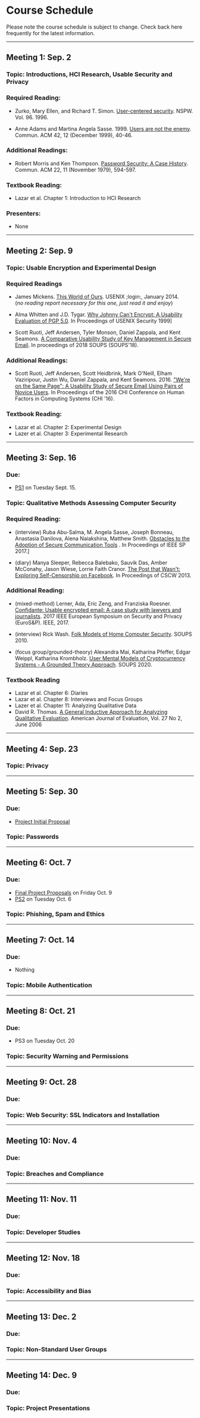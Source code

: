 # Course Schedule

Please note the course schedule is subject to change. Check back here frequently
for the latest information.

--------------------------------------------------------

## Meeting 1: Sep. 2

### Topic: Introductions, HCI Research, Usable Security and Privacy

### Required Reading:
* Zurko, Mary Ellen, and Richard T. Simon. [User-centered security](http://citeseerx.ist.psu.edu/viewdoc/download?doi=10.1.1.136.7754&rep=rep1&type=pdf). NSPW. Vol. 96. 1996.

* Anne Adams and Martina Angela Sasse. 1999. [Users are not the enemy](http://discovery.ucl.ac.uk/20247/2/CACM%20FINAL.pdf). Commun. ACM 42, 12 (December 1999), 40-46.

### Additional Readings:

* Robert Morris and Ken Thompson. [Password Security: A Case History](http://citeseerx.ist.psu.edu/viewdoc/download?doi=10.1.1.128.1635&rep=rep1&type=pdf). Commun. ACM 22, 11 (November 1979), 594-597.


### Textbook Reading:

* Lazar et al. Chapter 1: Introduction to HCI Research

### Presenters:

* None

--------------------------------------------------------
## Meeting 2: Sep. 9

### Topic: Usable Encryption and Experimental Design

### Required Readings

* James Mickens. [This World of Ours](http://scholar.harvard.edu/files/mickens/files/thisworldofours.pdf). USENIX ;login:, January 2014. <br> (*no reading report necessary for this one, just read it and enjoy*)

* Alma Whitten and J.D. Tygar. [Why Johnny Can't Encrypt: A Usability Evaluation of PGP 5.0](http://citeseerx.ist.psu.edu/viewdoc/summary?doi=10.1.1.40.9279). In Proceedings of USENIX Security 1999]

* Scott Ruoti,  Jeff Andersen, Tyler Monson, Daniel Zappala, and Kent Seamons. [A Comparative Usability Study of Key Management in Secure Email](https://www.usenix.org/conference/soups2018/presentation/ruoti). In proceedings of 2018 SOUPS (SOUPS'18). 

### Additional Readings:

* Scott Ruoti, Jeff Andersen, Scott Heidbrink, Mark O'Neill, Elham Vaziripour, Justin Wu, Daniel Zappala, and Kent Seamons. 2016. ["We're on the Same Page": A Usability Study of Secure Email Using Pairs of Novice Users](https://isrl.byu.edu/pubs/chi2016.pdf). In Proceedings of the 2016 CHI Conference on Human Factors in Computing Systems (CHI '16).


### Textbook Reading:

* Lazar et al. Chapter 2: Experimental Design
* Lazer et al. Chapter 3: Experimental Research

--------------------------------------------------------
## Meeting 3: Sep. 16

### Due: 
 * [PS1](psets/ps1.md) on Tuesday Sept. 15.

### Topic: Qualitative Methods Assessing Computer Security

### Required Reading:

* (interview) Ruba Abu-Salma, M. Angela Sasse, Joseph Bonneau, Anastasia Danilova, Alena Naiakshina, Matthew Smith. [Obstacles to the Adoption of Secure Communication Tools](http://discovery.ucl.ac.uk/1560502/1/ASBDNS17-IEEESP-secure_messaging_obstacles.pdf)
. In Proceedings of IEEE SP 2017.]

* (diary) Manya Sleeper, Rebecca Balebako, Sauvik Das, Amber McConahy, Jason Wiese, Lorrie Faith Cranor. [The Post that Wasn't: Exploring Self-Censorship on Facebook](http://manyasleeper.com/papers/PostThatWasnt.pdf). In Proceedings of CSCW 2013.

### Additional Reading:

* (mixed-method) Lerner, Ada, Eric Zeng, and Franziska Roesner. [Confidante: Usable encrypted email: A case study with lawyers and journalists](https://ieeexplore.ieee.org/stamp/stamp.jsp?arnumber=7961992&casa_token=kCHnGNn77ZgAAAAA:2KRyF2CXTHYBl7PVqSZdmPjQBFBrwfEe-rquH6Mk_ZRgFkC3WdU4nwPwPPbmEN_f-rkjXzaN1A). 2017 IEEE European Symposium on Security and Privacy (EuroS&P). IEEE, 2017.

* (interview) Rick Wash. [Folk Models of Home Computer Security](https://www.rickwash.com/papers/rwash-homesec-soups10-final.pdf). SOUPS 2010.

* (focus group/grounded-theory) Alexandra Mai, Katharina Pfeffer, Edgar Weippl, Katharina Krombholz. [User Mental Models of Cryptocurrency Systems - A Grounded Theory Approach](https://www.usenix.org/system/files/soups2020-mai.pdf). SOUPS 2020. 

### Textbook Reading

* Lazar et al. Chapter 6: Diaries 
* Lazar et al. Chapter 8: Interviews and Focus Groups
* Lazer et al. Chapter 11: Analyzing Qualitative Data
* David R. Thomas. [A General Inductive Approach for Analyzing Qualitative Evaluation](https://journals.sagepub.com/doi/pdf/10.1177/1098214005283748?casa_token=hK4FJyS9mqMAAAAA:yA3aAqdWJc83J9OjZo0_53ziBk185SoKIEzOXsy2XFOYUmqM1lMY7Lzv4lCRMWi2aF8LGjsFFBhHZQ). American Journal of Evaluation, Vol. 27 No 2, June 2006

--------------------------------------------------------
## Meeting 4: Sep. 23

### Topic: Privacy 


--------------------------------------------------------
## Meeting 5: Sep. 30

### Due: 
 * [Project Initial Proposal](project.md)

### Topic: Passwords

--------------------------------------------------------
## Meeting 6: Oct. 7

### Due:
 * [Final Project Proposals](project.md) on Friday Oct. 9
 * [PS2](psets/ps2.md) on Tuesday Oct. 6

### Topic: Phishing, Spam and Ethics
 
--------------------------------------------------------
## Meeting 7: Oct. 14

### Due:
  * Nothing

### Topic: Mobile Authentication

--------------------------------------------------------
## Meeting 8: Oct. 21

### Due:
 * PS3 on Tuesday Oct. 20

### Topic: Security Warning and Permissions

--------------------------------------------------------
## Meeting 9: Oct. 28

### Due:

### Topic: Web Security: SSL Indicators and Installation

--------------------------------------------------------
## Meeting 10: Nov. 4

### Due:

### Topic: Breaches and Compliance 

--------------------------------------------------------
## Meeting 11: Nov. 11

### Due:

### Topic: Developer Studies

--------------------------------------------------------
## Meeting 12: Nov. 18

### Due:

### Topic: Accessibility and Bias

--------------------------------------------------------
## Meeting 13: Dec. 2

### Due:

### Topic: Non-Standard User Groups

--------------------------------------------------------
## Meeting 14: Dec. 9

### Due:

### Topic: Project Presentations

